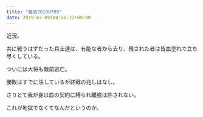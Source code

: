 ```yaml
---
title: "雑感20190709"
date: 2019-07-09T00:55:22+09:00
---
```


近況。

<!--more-->

共に戦うはずだった兵士達は、有能な者から去り、残された者は皆血塗れで立ち尽くしている。

ついには大将も敵前逃亡。

勝敗はすでに決しているが終戦の兆しはなし。

さりとて我が身は血の契約に縛られ離脱は許されない。

これが地獄でなくてなんだというのか。


